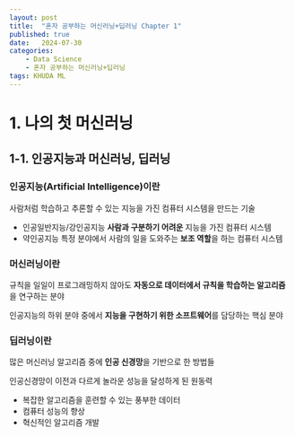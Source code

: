 ```yaml
---
layout: post
title:  "혼자 공부하는 머신러닝+딥러닝 Chapter 1"
published: true
date:   2024-07-30 
categories:
    - Data Science
    - 혼자 공부하는 머신러닝+딥러닝
tags: KHUDA ML
---
```

# 1. 나의 첫 머신러닝
## 1-1. 인공지능과 머신러닝, 딥러닝
### 인공지능(Artificial Intelligence)이란
사람처럼 학습하고 추론할 수 있는 지능을 가진 컴퓨터 시스템을 만드는 기술
- 인공일반지능/강인공지능
**사람과 구분하기 어려운** 지능을 가진 컴퓨터 시스템
- 약인공지능
특정 분야에서 사람의 일을 도와주는 **보조 역할**을 하는 컴퓨터 시스템

### 머신러닝이란
규칙을 일일이 프로그래밍하지 않아도 **자동으로 데이터에서 규칙을 학습하는 알고리즘**을 연구하는 분야

인공지능의 하위 분야 중에서 **지능을 구현하기 위한 소프트웨어**를 담당하는 핵심 분야
### 딥러닝이란
많은 머신러닝 알고리즘 중에 **인공 신경망**을 기반으로 한 방법들

인공신경망이 이전과 다르게 놀라운 성능을 달성하게 된 원동력
- 복잡한 알고리즘을 훈련할 수 있는 풍부한 데이터
- 컴퓨터 성능의 향상
- 혁신적인 알고리즘 개발

